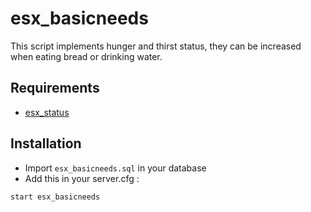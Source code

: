 # esx_basicneeds
This script implements hunger and thirst status, they can be increased when eating bread or drinking water.

## Requirements
- [esx_status](https://github.com/quasar-scripts/esx_status)

## Installation
- Import `esx_basicneeds.sql` in your database
- Add this in your server.cfg :

```
start esx_basicneeds
```
